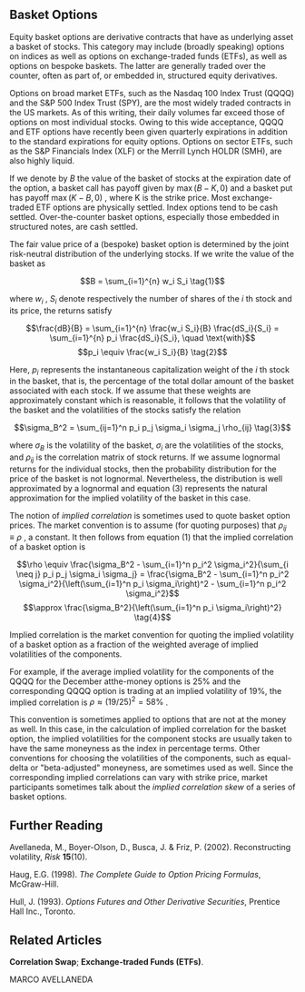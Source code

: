 ## **Basket Options**

Equity basket options are derivative contracts that have as underlying asset a basket of stocks. This category may include (broadly speaking) options on indices as well as options on exchange-traded funds (ETFs), as well as options on bespoke baskets. The latter are generally traded over the counter, often as part of, or embedded in, structured equity derivatives.

Options on broad market ETFs, such as the Nasdaq 100 Index Trust (QQQQ) and the S&P 500 Index Trust (SPY), are the most widely traded contracts in the US markets. As of this writing, their daily volumes far exceed those of options on most individual stocks. Owing to this wide acceptance, QQQQ and ETF options have recently been given quarterly expirations in addition to the standard expirations for equity options. Options on sector ETFs, such as the S&P Financials Index (XLF) or the Merrill Lynch HOLDR (SMH), are also highly liquid.

If we denote by  $B$  the value of the basket of stocks at the expiration date of the option, a basket call has payoff given by  $\max(B - K, 0)$  and a basket put has payoff  $\max(K - B, 0)$ , where K is the strike price. Most exchange-traded ETF options are physically settled. Index options tend to be cash settled. Over-the-counter basket options, especially those embedded in structured notes, are cash settled.

The fair value price of a (bespoke) basket option is determined by the joint risk-neutral distribution of the underlying stocks. If we write the value of the basket as

$$B = \sum_{i=1}^{n} w_i S_i \tag{1}$$

where  $w_i$ ,  $S_i$  denote respectively the number of shares of the  $i$ th stock and its price, the returns satisfy

$$\frac{dB}{B} = \sum_{i=1}^{n} \frac{w_i S_i}{B} \frac{dS_i}{S_i} = \sum_{i=1}^{n} p_i \frac{dS_i}{S_i}, \quad \text{with}$$
$$p_i \equiv \frac{w_i S_i}{B} \tag{2}$$

Here,  $p_i$  represents the instantaneous capitalization weight of the  $i$ th stock in the basket, that is, the percentage of the total dollar amount of the basket associated with each stock. If we assume that these weights are approximately constant which is reasonable, it follows that the volatility of the basket and the volatilities of the stocks satisfy the relation

$$\sigma_B^2 = \sum_{ij=1}^n p_i p_j \sigma_i \sigma_j \rho_{ij} \tag{3}$$

where  $\sigma_B$  is the volatility of the basket,  $\sigma_i$  are the volatilities of the stocks, and  $\rho_{ij}$  is the correlation matrix of stock returns. If we assume lognormal returns for the individual stocks, then the probability distribution for the price of the basket is not lognormal. Nevertheless, the distribution is well approximated by a lognormal and equation  $(3)$  represents the natural approximation for the implied volatility of the basket in this case.

The notion of *implied correlation* is sometimes used to quote basket option prices. The market convention is to assume (for quoting purposes) that  $\rho_{ij} \equiv \rho$ , a constant. It then follows from equation (1) that the implied correlation of a basket option is

$$\rho \equiv \frac{\sigma_B^2 - \sum_{i=1}^n p_i^2 \sigma_i^2}{\sum_{i \neq j} p_i p_j \sigma_i \sigma_j} = \frac{\sigma_B^2 - \sum_{i=1}^n p_i^2 \sigma_i^2}{\left(\sum_{i=1}^n p_i \sigma_i\right)^2 - \sum_{i=1}^n p_i^2 \sigma_i^2}$$
$$\approx \frac{\sigma_B^2}{\left(\sum_{i=1}^n p_i \sigma_i\right)^2} \tag{4}$$

Implied correlation is the market convention for quoting the implied volatility of a basket option as a fraction of the weighted average of implied volatilities of the components.

For example, if the average implied volatility for the components of the QQQQ for the December atthe-money options is 25% and the corresponding QQQQ option is trading at an implied volatility of 19%, the implied correlation is  $\rho \approx (19/25)^2 = 58\%$ .

This convention is sometimes applied to options that are not at the money as well. In this case, in the calculation of implied correlation for the basket option, the implied volatilities for the component stocks are usually taken to have the same moneyness as the index in percentage terms. Other conventions for choosing the volatilities of the components, such as equal-delta or "beta-adjusted" moneyness, are sometimes used as well. Since the corresponding implied correlations can vary with strike price, market participants sometimes talk about the *implied correlation skew* of a series of basket options.

## **Further Reading**

Avellaneda, M., Boyer-Olson, D., Busca, J. & Friz, P. (2002). Reconstructing volatility, *Risk* **15**(10).

Haug, E.G. (1998). *The Complete Guide to Option Pricing Formulas*, McGraw-Hill.

Hull, J. (1993). *Options Futures and Other Derivative Securities*, Prentice Hall Inc., Toronto.

## **Related Articles**

**Correlation Swap**; **Exchange-traded Funds (ETFs)**.

MARCO AVELLANEDA